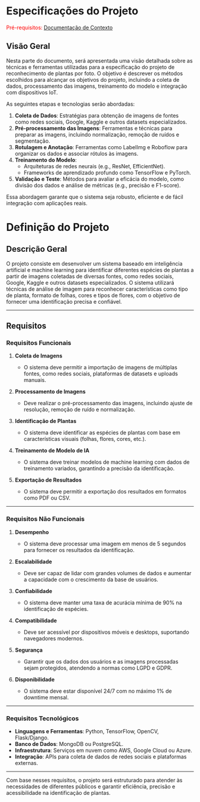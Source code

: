 # Especificações do Projeto

<span style="color:red">Pré-requisitos: <a href="1-Documentação de Contexto.md"> Documentação de Contexto</a></span>

## Visão Geral

Nesta parte do documento, será apresentada uma visão detalhada sobre as técnicas e ferramentas utilizadas para a especificação do projeto de reconhecimento de plantas por foto. O objetivo é descrever os métodos escolhidos para alcançar os objetivos do projeto, incluindo a coleta de dados, processamento das imagens, treinamento do modelo e integração com dispositivos IoT. 

As seguintes etapas e tecnologias serão abordadas:

1. **Coleta de Dados**: Estratégias para obtenção de imagens de fontes como redes sociais, Google, Kaggle e outros datasets especializados.
2. **Pré-processamento das Imagens**: Ferramentas e técnicas para preparar as imagens, incluindo normalização, remoção de ruídos e segmentação.
3. **Rotulagem e Anotação**: Ferramentas como LabelImg e Roboflow para organizar os dados e associar rótulos às imagens.
4. **Treinamento do Modelo**:
   - Arquiteturas de redes neurais (e.g., ResNet, EfficientNet).
   - Frameworks de aprendizado profundo como TensorFlow e PyTorch.
5. **Validação e Teste**: Métodos para avaliar a eficácia do modelo, como divisão dos dados e análise de métricas (e.g., precisão e F1-score).

Essa abordagem garante que o sistema seja robusto, eficiente e de fácil integração com aplicações reais.


# Definição do Projeto

## Descrição Geral  
O projeto consiste em desenvolver um sistema baseado em inteligência artificial e machine learning para identificar diferentes espécies de plantas a partir de imagens coletadas de diversas fontes, como redes sociais, Google, Kaggle e outros datasets especializados. O sistema utilizará técnicas de análise de imagem para reconhecer características como tipo de planta, formato de folhas, cores e tipos de flores, com o objetivo de fornecer uma identificação precisa e confiável.

---

## Requisitos

### Requisitos Funcionais
1. **Coleta de Imagens**  
   - O sistema deve permitir a importação de imagens de múltiplas fontes, como redes sociais, plataformas de datasets e uploads manuais.
   
2. **Processamento de Imagens**  
   - Deve realizar o pré-processamento das imagens, incluindo ajuste de resolução, remoção de ruído e normalização.
   
3. **Identificação de Plantas**  
   - O sistema deve identificar as espécies de plantas com base em características visuais (folhas, flores, cores, etc.).

4. **Treinamento de Modelo de IA**  
   - O sistema deve treinar modelos de machine learning com dados de treinamento variados, garantindo a precisão da identificação.

5. **Exportação de Resultados**  
   - O sistema deve permitir a exportação dos resultados em formatos como PDF ou CSV.

---

### Requisitos Não Funcionais
1. **Desempenho**  
   - O sistema deve processar uma imagem em menos de 5 segundos para fornecer os resultados da identificação.

2. **Escalabilidade**  
   - Deve ser capaz de lidar com grandes volumes de dados e aumentar a capacidade com o crescimento da base de usuários.

3. **Confiabilidade**  
   - O sistema deve manter uma taxa de acurácia mínima de 90% na identificação de espécies.

4. **Compatibilidade**  
   - Deve ser acessível por dispositivos móveis e desktops, suportando navegadores modernos.

5. **Segurança**  
   - Garantir que os dados dos usuários e as imagens processadas sejam protegidos, atendendo a normas como LGPD e GDPR.

6. **Disponibilidade**  
   - O sistema deve estar disponível 24/7 com no máximo 1% de downtime mensal.

---

### Requisitos Tecnológicos
- **Linguagens e Ferramentas**: Python, TensorFlow, OpenCV, Flask/Django.  
- **Banco de Dados**: MongoDB ou PostgreSQL.  
- **Infraestrutura**: Serviços em nuvem como AWS, Google Cloud ou Azure.  
- **Integração**: APIs para coleta de dados de redes sociais e plataformas externas.

---

Com base nesses requisitos, o projeto será estruturado para atender às necessidades de diferentes públicos e garantir eficiência, precisão e acessibilidade na identificação de plantas.